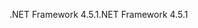 <span data-ttu-id="b67d3-101">.NET Framework 4.5.1</span><span class="sxs-lookup"><span data-stu-id="b67d3-101">.NET Framework 4.5.1</span></span>